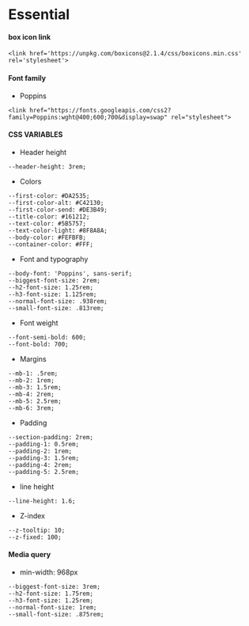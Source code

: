 # Essential 
#### box icon link
~~~
<link href='https://unpkg.com/boxicons@2.1.4/css/boxicons.min.css' rel='stylesheet'>
~~~

#### Font family
- Poppins
~~~
<link href="https://fonts.googleapis.com/css2?family=Poppins:wght@400;600;700&display=swap" rel="stylesheet"> 
~~~

#### CSS VARIABLES
- Header height

~~~
--header-height: 3rem;
~~~

- Colors

~~~
--first-color: #DA2535;
--first-color-alt: #C42130; 
--first-color-send: #DE3B49;
--title-color: #161212;
--text-color: #5B5757;
--text-color-light: #8F8A8A;
--body-color: #FEFBFB;
--container-color: #FFF;
~~~

- Font and typography

~~~
--body-font: 'Poppins', sans-serif;
--biggest-font-size: 2rem;
--h2-font-size: 1.25rem;
--h3-font-size: 1.125rem;
--normal-font-size: .938rem;
--small-font-size: .813rem;
~~~

- Font weight

~~~
--font-semi-bold: 600;
--font-bold: 700;
~~~

- Margins

~~~
--mb-1: .5rem;
--mb-2: 1rem;
--mb-3: 1.5rem;
--mb-4: 2rem;
--mb-5: 2.5rem;
--mb-6: 3rem;
~~~
- Padding 
~~~
--section-padding: 2rem;
--padding-1: 0.5rem;
--padding-2: 1rem;
--padding-3: 1.5rem;
--padding-4: 2rem;
--padding-5: 2.5rem;
~~~

- line height 

~~~
--line-height: 1.6;
~~~

- Z-index

~~~
--z-tooltip: 10;
--z-fixed: 100;
~~~

#### Media query

- min-width: 968px
~~~
--biggest-font-size: 3rem;
--h2-font-size: 1.75rem;
--h3-font-size: 1.25rem;
--normal-font-size: 1rem;
--small-font-size: .875rem;
~~~